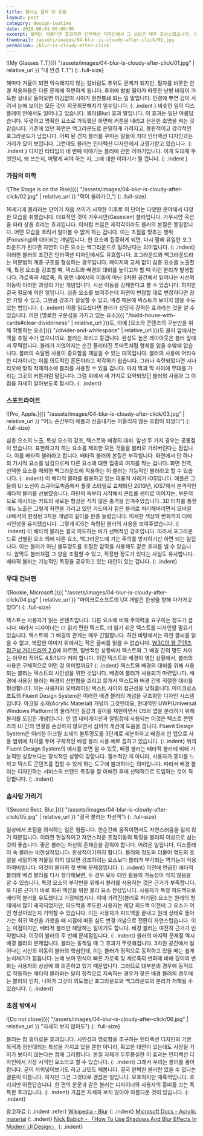 ```yaml
---
title: 블러는 클릭 뒤 흐림
layout: post
category: design-teatime
date: 2018-08-01 00:00:00
excerpt: 블러는 아름다운 효과지만 인터랙션 디자인에서 그 쓰임은 매우 조심스럽습니다. 이번 이야기는 블러의 바람직한 사용법에 대한 것입니다.
thumbnail: /assets/images/04-blur-is-cloudy-after-click/01.jpg
permalink: /blur-is-cloudy-after-click
---
```

![My Glasses T.T]({{ "/assets/images/04-blur-is-cloudy-after-click/01.jpg" | relative_url }} "내 안경 T.T")
{: .full-size}

해마다 겨울이 되면 익숙해지지 않는 칼바람도 추위도 문제가 되지만, 필자를 비롯한 안경 착용자들은 다른 문제에 직면하게 됩니다. 추위에 벌벌 떨다가 따뜻한 난방 바람이 가득한 실내로 들어오면 어김없이 시야가 원천봉쇄 되는 일 말입니다. 안경에 뿌연 김이 서려서 눈에 보이는 모든 것이 희끗희끗해지기 일쑤입니다.
{: .indent }
비슷한 일이 디스플레이 안에서도 일어나고 있습니다. 블러(Blur) 효과 말입니다. 이 효과는 일단 아름답습니다. 뚜렷하고 명확한 요소로 가득했던 화면에 커튼을 내리고 은은한 조명을 켜는 것 같습니다. 기존에 있던 화면은 백그라운드로 은밀하게 가려지고, 몽환적이고 감각적인 포그라운드가 남습니다. 어찌 된 건지 블러를 꾸미는 말들이 죄다 인터랙션 디자인과는 거리가 있어 보입니다. 그런데도 블러는 인터랙션 디자인에서 고평가받고 있습니다.
{: .indent }
디자인 티타임의 네 번째 이야기는 블러에 관한 이야기입니다. 이게 도대체 무엇인지, 왜 쓰는지, 어떻게 써야 하는 지, 그에 대한 이야기가 될 겁니다.
{: .indent }

### 가림의 미학

![The Stage is on the Rise]({{ "/assets/images/04-blur-is-cloudy-after-click/02.jpg" | relative_url }} "막이 올라가고,")
{: .full-size}

16세기에 블러라는 단어가 처음 쓰이기 시작한 이후로 이 단어는 다양한 분야에서 다양한 모습을 취했습니다. 대표적인 것이 가우시안(Gaussian) 블러입니다. 가우시안 곡선을 따라 상을 흐리는 효과입니다. 이처럼 쓰임은 제각각이라도 블러의 본질은 동일합니다. 어떤 모습을 흐려서 알아볼 수 없게 하는 겁니다. 이는 초점을 맞추는 행위(Focusing)와 대비되는 개념입니다. 한 요소에 집중하게 되면, 다시 말해 유일한 포그라운드가 된다면 자연히 다른 요소는 백그라운드로 밀려난다는 의미입니다.
{: .indent}
이러한 블러의 조건은 인터랙션 디자인에서도 유효합니다. 포그라운드와 백그라운드라는 이분법적 계층 구조를 형성하는 경우입니다. 페이지의 교체 없이 심층 요소를 노출할 때, 특정 요소를 강조할 때, 텍스트와 배경의 대비를 높이고자 할 때 이런 분리가 발생합니다. 가로축과 세로축, 즉 평면 내에서의 이동이 아닌 3차원 공간에서 일어나는 시선의 이동이 이러한 과정의 기반 개념입니다. 시선 이동을 강제한다고 볼 수 있습니다. 하지만 결국 필요에 의한 일입니다. 심층 요소를 보여주는데 화면이 번잡할 대로 번잡하다면 잠깐 가릴 수 있고, 그만큼 강조가 절실할 수 있고, 배경 때문에 텍스트가 보이지 않을 수도 있는 법입니다.
{: .indent}
이쯤 읽으셨다면 블러가 상당히 강력한 효과라는 것을 알 수 있습니다. 어떤 [명료한 구분성을 가지고 있는 요소]({{ "/build-house-with-cards#clear-dividerness" | relative_url }})도, 아예 [요소와 콘텐츠의 구분만을 위해 작동하는 요소]({{ "/divider-and-whitespace" | relative_url }})도 블러 앞에서는 맥을 추릴 수가 없으니까요. 블러는 흐리고 뭉갭니다. 완성도 높은 레이아웃은 블러 앞에서 무력합니다. 블러가 끼얹어지는 순간 물러터진 토마토처럼 형체를 잃을 수밖에 없습니다. 블러의 숙달된 사용이 중요함을 깨달을 수 있는 대목입니다. 블러의 사용에 어리숙한 디자이너는 이를 의도적인 혼돈이라고 착각하기 쉽습니다. 그러나 숙련되었다면 시나리오에 맞춰 적재적소에 블러를 사용할 수 있을 겁니다. 마치 막과 막 사이에 무대를 가리는 그곳의 커튼처럼 말입니다. 그럼 위에서 세 가지로 요약되었던 블러의 사용과 그 이점을 자세히 알아보도록 합시다.
{: .indent}

### 스포트라이트

![Pro, Apple.]({{ "/assets/images/04-blur-is-cloudy-after-click/03.jpg" | relative_url }} "어느 순간부터 애플과 신출내기는 어울리지 않는 조합이 되었다")
{: .full-size}

심층 요소의 노출, 특성 요소의 강조, 텍스트와 배경의 대비. 앞선 두 가지 경우는 공통점이 있습니다. 표현하고자 하는 요소를 제외한 모든 것들을 블러로 가려버린다는 점입니다. 이를 배타적 블러라고 합니다. 배타적 블러의 본질은 부각입니다. 화면에서 단 하나의 가시적 요소를 남김으로써 다른 요소에 대한 집중의 여지를 막는 겁니다. 화면 전역, 선택한 요소를 제외한 백그라운드에 작용하는 이 블러는 기능적인 블러라고 할 수 있습니다.
{: .indent}
이 배타적 블러를 활용하고 있는 대표적 사례가 iOS입니다. 애플은 그들의 UI 노선이 스큐어모피즘에서 플랫 스타일로 교체되던 2013년, iOS7에서 본격적인 배타적 블러를 선보였습니다. 하단의 독부터 시작해서 콘트롤 센터로 이어지는, 부분적으로 제시되는 카드의 새로운 형상은 적지 않은 충격을 안겨주었습니다. 3D 터치를 통한 메뉴 노출은 그렇게 화면을 가리고 있던 카드마저 짙은 블러로 처리해버리면서 모바일 UI에서의 한정된 3차원 개념의 깊이를 한층 늘렸습니다. 미세한 색상의 변화까지 더해 시인성을 유지했습니다. 그렇게 iOS는 숙련된 블러의 사용을 보여주었습니다.
{: .indent}
이 배타적 블러는 결국 의도하는 바가 선택적인 강조입니다. 따라서 포그라운드로 선별된 요소 외에 다른 요소, 백그라운드에 가는 주의를 방지하기만 하면 되는 일입니다. 이는 블러가 아닌 불투명도를 조절한 암막을 사용해도 같은 효과를 낼 수 있습니다. 암막도 블러처럼 그 양을 조절할 수 있고, 적정한 정도가 있다는 사실도 유사합니다. 배타적 블러는 기능적인 특징을 공유하고 있는 대안이 있는 겁니다.
{: .indent}

### 무대 건너편

![Rookie, Microsoft.]({{ "/assets/images/04-blur-is-cloudy-after-click/04.jpg" | relative_url }} "마이크로소프트의 UX 개발은 완성을 향해 다가가고 있다")
{: .full-size}

텍스트는 사용자가 읽는 콘텐츠입니다. 다른 요소에 비해 주의력을 요구하는 정도가 큽니다. 따라서 디자이너는 더 읽기 편한 텍스트, 더 읽기 쉬운 텍스트를 디자인할 필요가 있습니다. 텍스트와 그 배경의 관계는 매우 긴밀합니다. 하얀 바탕에서는 하얀 글씨를 읽을 수 없고, 복잡한 이미지 위에서는 작은 글씨를 읽을 수 없습니다. [W3C의 웹 콘텐츠 접근성 가이드라인 2.0](https://www.w3.org/TR/UNDERSTANDING-WCAG20/visual-audio-contrast-contrast.html)에 따르면, 일반적인 상황에서 텍스트와 그 배경 간의 명도 차이는 아무리 적어도 4.5:1보다 커야 합니다. 이런 텍스트와 배경이 엮인 상황에서, 블러의 사용은 구체적으로 어떤 걸 의미할까요?
{: .indent}
텍스트와 배경의 대비를 위해 사용되는 블러는 텍스트의 시인성을 위한 것입니다. 배경에 블러가 사용되기 마련입니다. 배경에 사용된 블러는 배경의 산만함을 흐리고 뭉개서 텍스트와 배경 간의 적절한 대비를 형성합니다. 이는 사용자와 오버레이된 텍스트 사이의 접근성을 낮춰줍니다. 마이크로소프트의  Fluent Design System은 이러한 배경 블러의 개념을 구조화한 디자인 시스템입니다. 아크릴 소재(Acrylic Material) 개념이 그것인데요, 현대적인 UWP(Universal Windows Platform)의 물리적인 질감과 깊이를 재현하면서 OS와 앱을 분리하기 위해 블러를 도입한 개념입니다. 인 앱 내비게이션과 알림창에 사용되는 이것은 텍스트 콘텐츠와 UI 간의 연결을 손상하지 않으면서 심미적 개선에 도움을 줍니다. Fluent Design System은 이러한 아크릴 소재의 불투명도를 3단계로 세분화하고 배경과 인 앱으로 사용 범위에 차이를 두어 구체적인 배경 블러 사용 예로 꼽히고 있습니다.
{: .indent}
위의 Fluent Design System의 예시를 보면 알 수 있듯, 배경 블러는 배타적 블러에 비해 기능적인 성향보다는 장식적인 성향이 강합니다. 필수적인 게 아니라, 사용자가 흥미를 느끼고 텍스트 콘텐츠를 접할 수 있게 하는 도구에 불과하다는 의미입니다. 따라서 배경 블러는 디자인하는 서비스의 브랜드 특징을 잘 이해한 후에 선택적으로 도입하는 것이 적당합니다.
{: .indent}

### 솜사탕 가리기

![Second Best, Blur.]({{ "/assets/images/04-blur-is-cloudy-after-click/05.jpg" | relative_url }} "결국 블러는 차선책")
{: .full-size}

일상에서 초점을 의식하는 일은 힘듭니다. 한순간에 움직이면서도 자연스러움을 잃지 않기 때문입니다. 이러한 현실적이고 자연스러운 초점이동의 특징을 블러의 이상으로 삼는 것이 좋습니다. 좋은 블러는 자신의 존재감을 감춰야 합니다. 어려운 일입니다. 디스플레이 속 블러는 비현실적입니다. 환상적이기까지 합니다. 블러의 정도와 더불어 명도의 조절을 세밀하게 저울질 하지 않으면 강조하려는 요소보다 블러가 부각되는 역기능이 작용하여버립니다. 이것이 블러의 첫 번째 문제점입니다.
{: .indent}
이전에 언급한 배타적 블러와 배경 블러를 다시 생각해보면, 두 경우 모두 대안 활용의 가능성이 적지 않음을 알 수 있습니다. 특정 요소의 부각만을 위해서 블러를 사용하는 것은 근거가 부족합니다. 또 다른 근거가 바로 회귀 액션을 위한 블러 요소 잔상입니다. 사용자가 특정 피드백으로 배타적 블러를 유도했다고 가정해봅시다. 이때 가려진(블러로 처리된) 요소는 원래의 형태에서 많이 왜곡되었지만, 피드백을 주도한 사용자는 해당 피드백 이전에 그 요소가 어떤 형상이었는지 기억할 수 있습니다. 이는 사용자가 피드백을 끝내고 원래 상태로 돌아가는 회귀 액션을 가했을 때 시점에 따른 심도 변경 개념으로 전환이 자연스럽습니다. 이는 이점이지만, 배타적 블러만 해당하는 일이기도 합니다. 배경 블러는 여전히 근거가 빈약합니다. 이것이 블러의 두 번째 문제점입니다.
{: .indent}
블러의 마지막 문제점 역시 배경 블러의 문제입니다. 블러는 동적일 때 그 효과가 뚜렷해집니다. 3차원 공간에서 일어나는 시선의 이동이 블러의 핵심인데, 이는 블러가 정적으로 동작하고 있을 때는 쉽게 눈치채기가 힘듭니다. 눈에 보여 인식이 빠른 가로축 및 세로축의 변화에 비해 깊이의 변화는 사용자의 상상에 꽤 의존하고 있기 때문입니다. 그러므로 대부분의 경우에 동적으로 작동하는 배타적 블러와는 달리 정적으로 지속하는 경우가 잦은 배경 블러의 경우에는 블러의 인지, 나아가 그것이 의도했던 포그라운드와 백그라운드의 분리가 저해될 수 있습니다.
{: .indent}

### 초점 밖에서

![Do not close]({{ "/assets/images/04-blur-is-cloudy-after-click/06.jpg" | relative_url }} "자세히 보지 않아도")
{: .full-size}

블러는 참 흥미로운 효과입니다. 시인성과 명료함을 추구하는 인터랙션 디자인의 기본 목적과 정반대되는 특성을 가지고 있을 뿐만 아니라, 확고한 대안이 있는데도 사장될 기미가 보이지 않는다는 점에 그러합니다. 본질 자체가 두루뭉실한 이 효과는 인터랙션 디자인에서 가장 시적인 요소라고 할 수 있습니다.
{: .indent}
그래서 우리는 블러를 좋아합니다. 굳이 끼워넣어보기도 하고 고민도 해봅니다. 결국 완벽한 블러란 있을 수 없다는 결론이 이릅니다. 하지만 그건 그것대로 괜찮은 일입니다. 모호하지만 매혹적입니다. 흐리지만 아름답습니다. 한 편의 운문과 같은 블러는 디자이너와 사용자의 흥미를 끄는 독특한 효과입니다.
{: .indent}
가끔은 자세히 보지 않아야 아름다운 것이 있습니다.
{: .indent}

참고자료
{: .indent .refer}
[Wikipedia - Blur](https://en.wikipedia.org/wiki/Blur)
{: .indent}
[Microsoft Docs - Acrylic material](https://docs.microsoft.com/en-us/windows/uwp/design/style/acrylic)
{: .indent}
[Nick Babich - 「How To Use Shadows And Blur Effects In Modern UI Design」](https://www.smashingmagazine.com/2017/02/shadows-blur-effects-user-interface-design/)
{: .indent}